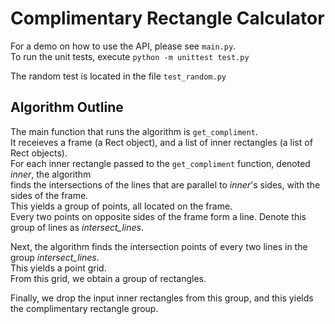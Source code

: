 # Complimentary Rectangle Calculator

For a demo on how to use the API, please see `main.py`.  
To run the unit tests, execute `python -m unittest test.py`  

The random test is located in the file `test_random.py`

## Algorithm Outline

The main function that runs the algorithm is `get_compliment`.  
It receieves a frame (a Rect object), and a list of inner rectangles (a list of Rect objects).  
For each inner rectangle passed to the `get_compliment` function, denoted *inner*, the algorithm  
finds the intersections of the lines that are parallel to *inner*'s sides, with the sides of the frame.  
This yields a group of points, all located on the frame.  
Every two points on opposite sides of the frame form a line. Denote this group of lines as *intersect_lines*.   

Next, the algorithm finds the intersection points of every two lines in the group *intersect_lines*.  
This yields a point grid.  
From this grid, we obtain a group of rectangles.  

Finally, we drop the input inner rectangles from this group, and this yields the complimentary rectangle group.  
